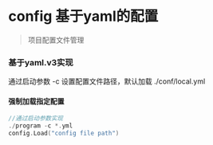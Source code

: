 # config 基于yaml的配置
> 项目配置文件管理

### 基于yaml.v3实现
通过启动参数 -c 设置配置文件路径，默认加载 ./conf/local.yml

#### 强制加载指定配置

```go
//通过启动参数实现
./program -c *.yml
config.Load("config file path")
```